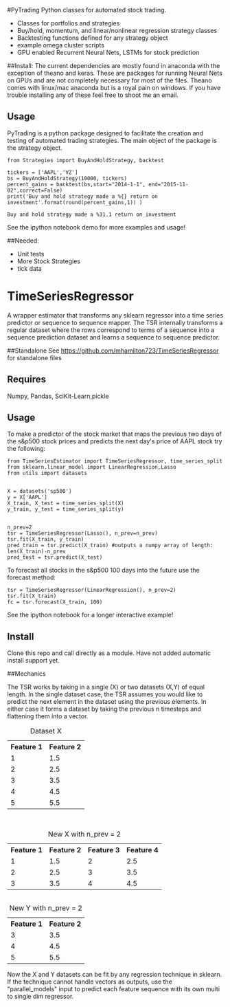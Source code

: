#PyTrading
Python classes for automated stock trading.

* Classes for portfolios and strategies
* Buy/hold, momentum, and linear/nonlinear regression strategy classes
* Backtesting functions defined for any strategy object
* example omega cluster scripts
* GPU enabled Recurrent Neural Nets, LSTMs for stock prediction


##Install:
The current dependencies are mostly found in anaconda with the exception of theano and keras.
 These are packages for running Neural Nets on GPUs and are not completely necessary for most of the files. 
 Theano comes with linux/mac anaconda but is a royal pain on windows.  If you have trouble installing any of these feel free to shoot me an email.

## Usage

PyTrading is a python package designed to facilitate the creation and testing of automated trading strategies. 
The main object of the package is the strategy object.

```
from Strategies import BuyAndHoldStrategy, backtest

tickers = ['AAPL','VZ']
bs = BuyAndHoldStrategy(10000, tickers)
percent_gains = backtest(bs,start="2014-1-1", end="2015-11-02",correct=False)
print('Buy and hold strategy made a %{} return on investment'.format(round(percent_gains,1)) ) 
```
```
Buy and hold strategy made a %31.1 return on investment
```

See the ipython notebook demo for more examples and usage! 

##Needed:
* Unit tests
* More Stock Strategies
* tick data 


# TimeSeriesRegressor
A wrapper estimator that transforms any sklearn regressor into a time series predictor or sequence to sequence mapper.
The TSR internally transforms a regular dataset where the rows correspond to terms of a sequence into a sequence prediction dataset and
learns a sequence to sequence predictor.

##Standalone
See https://github.com/mhamilton723/TimeSeriesRegressor for standalone files

## Requires
Numpy, Pandas, SciKit-Learn,pickle

## Usage

To make a predictor of the stock market that maps the previous two days of the s&p500 stock prices and 
predicts the next day's price of AAPL stock try the following:
```
from TimeSeriesEstimator import TimeSeriesRegressor, time_series_split
from sklearn.linear_model import LinearRegression,Lasso
from utils import datasets


X = datasets('sp500')
y = X['AAPL']
X_train, X_test = time_series_split(X)
y_train, y_test = time_series_split(y)


n_prev=2
tsr = TimeSeriesRegressor(Lasso(), n_prev=n_prev)
tsr.fit(X_train, y_train)
pred_train = tsr.predict(X_train) #outputs a numpy array of length: len(X_train)-n_prev
pred_test = tsr.predict(X_test)
```

To forecast all stocks in the s&p500 100 days into the future use the forecast method:

```
tsr = TimeSeriesRegressor(LinearRegression(), n_prev=2)
tsr.fit(X_train)
fc = tsr.forecast(X_train, 100)
```
See the ipython notebook for a longer interactive example!

## Install
Clone this repo and call directly as a module. Have not added automatic install support yet.

##Mechanics

The TSR works by taking in a single (X) or two datasets (X,Y) of equal length. 
In the single dataset case, the TSR assumes you would like to predict the next element in the dataset using the previous elements.
In either case it forms a dataset by taking the previous n timesteps and flattening them into a vector. 

<table>
 <caption>Dataset X</caption>
<tr>
<th>Feature 1</th>
<th>Feature 2</th>
</tr>
<tr>
<td> 1</td>
<td> 1.5</td>
</tr>
<tr>
<td>2</td>
<td>2.5</td>
</tr>
<tr>
<td>3</td>
<td>3.5</td>
</tr>
<tr>
<td>4</td>
<td>4.5</td>
</tr>
<tr>
<td>5</td>
<td>5.5</td>
</tr>
</table>


<table>
<table style="float: left;">
 <caption>New X with n_prev = 2</caption>
<tr>
<th>Feature 1</th>
<th>Feature 2</th>
<th>Feature 3</th>
<th>Feature 4</th>
</tr>
<tr>
<td> 1</td>
<td> 1.5</td>
<td>2</td>
<td>2.5</td>
</tr>
<tr>
<td>2</td>
<td>2.5</td>
<td>3</td>
<td>3.5</td>
</tr>
<tr>
<td>3</td>
<td>3.5</td>
<td>4</td>
<td>4.5</td>
</tr>
</table>



<table>
<table style="float: middle-left;">
 <caption>New Y with n_prev = 2</caption>
<tr>
<th>Feature 1</th>
<th>Feature 2</th>
</tr>
<tr>
<td>3</td>
<td>3.5</td>
</tr>
<tr>
<td>4</td>
<td>4.5</td>
</tr>
<tr>
<td>5</td>
<td>5.5</td>
</tr>
</table>



Now the X and Y datasets can be fit by any regression technique in sklearn.
If the technique cannot handle vectors as outputs, use the "parallel_models" input to predict
each feature sequence with its own multi to single dim regressor.

